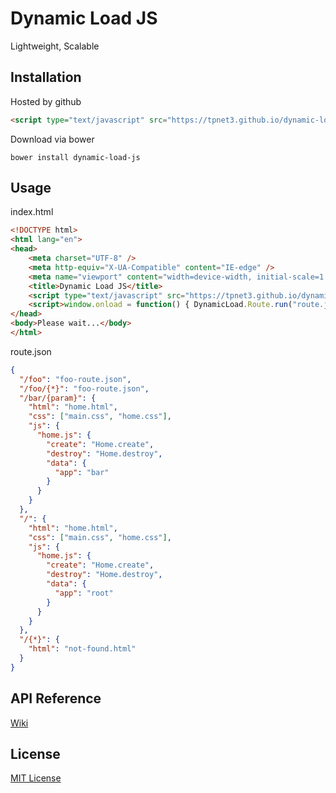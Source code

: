 # Dynamic Load JS
Lightweight, Scalable

## Installation
Hosted by github
```html
<script type="text/javascript" src="https://tpnet3.github.io/dynamic-load-js/dist/latest/DynamicLoad.min.js"></script>
```

Download via bower
```
bower install dynamic-load-js
```

## Usage
index.html
```html
<!DOCTYPE html>
<html lang="en">
<head>
    <meta charset="UTF-8" />
    <meta http-equiv="X-UA-Compatible" content="IE-edge" />
    <meta name="viewport" content="width=device-width, initial-scale=1.0">
    <title>Dynamic Load JS</title>
    <script type="text/javascript" src="https://tpnet3.github.io/dynamic-load-js/dist/latest/DynamicLoad.min.js"></script>
    <script>window.onload = function() { DynamicLoad.Route.run("route.json"); }</script>
</head>
<body>Please wait...</body>
</html>
```

route.json
```json
{
  "/foo": "foo-route.json",
  "/foo/{*}": "foo-route.json",
  "/bar/{param}": {
    "html": "home.html",
    "css": ["main.css", "home.css"],
    "js": {
      "home.js": {
        "create": "Home.create",
        "destroy": "Home.destroy",
        "data": {
          "app": "bar"
        }
      }
    }
  },
  "/": {
    "html": "home.html",
    "css": ["main.css", "home.css"],
    "js": {
      "home.js": {
        "create": "Home.create",
        "destroy": "Home.destroy",
        "data": {
          "app": "root"
        }
      }
    }
  },
  "/{*}": {
    "html": "not-found.html"
  }
}
```

## API Reference
[Wiki](https://github.com/tpnet3/dynamic-load-js/wiki)

## License
[MIT License](LICENSE)
